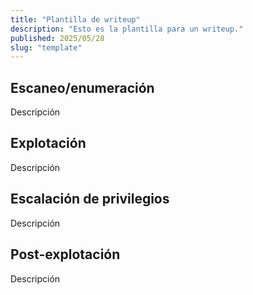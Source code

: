 ```yaml
---
title: "Plantilla de writeup"
description: "Esto es la plantilla para un writeup."
published: 2025/05/28
slug: "template"
---
```


## Escaneo/enumeración

Descripción

## Explotación

Descripción

## Escalación de privilegios

Descripción

## Post-explotación

Descripción
